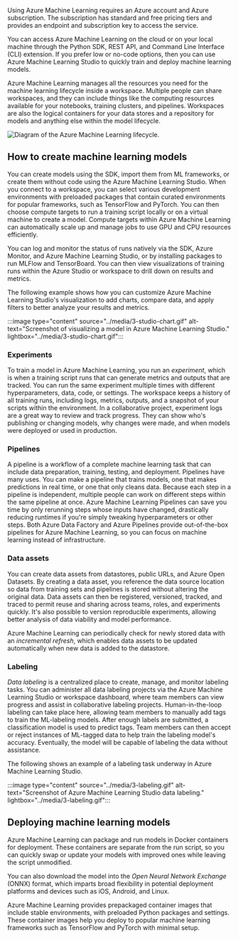 Using Azure Machine Learning requires an Azure account and Azure subscription. The subscription has standard and free pricing tiers and provides an endpoint and subscription key to access the service.

You can access Azure Machine Learning on the cloud or on your local machine through the Python SDK, REST API, and Command Line Interface (CLI) extension. If you prefer low or no-code options, then you can use Azure Machine Learning Studio to quickly train and deploy machine learning models.

Azure Machine Learning manages all the resources you need for the machine learning lifecycle inside a workspace. Multiple people can share workspaces, and they can include things like the computing resources available for your notebooks, training clusters, and pipelines. Workspaces are also the logical containers for your data stores and a repository for models and anything else within the model lifecycle.

![Diagram of the Azure Machine Learning lifecycle.](../media/3-people.gif)

## How to create machine learning models

You can create models using the SDK, import them from ML frameworks, or create them without code using the Azure Machine Learning Studio. When you connect to a workspace, you can select various development environments with preloaded packages that contain curated environments for popular frameworks, such as TensorFlow and PyTorch. You can then choose compute targets to run a training script locally or on a virtual machine to create a model. Compute targets within Azure Machine Learning can automatically scale up and manage jobs to use GPU and CPU resources efficiently.

You can log and monitor the status of runs natively via the SDK, Azure Monitor, and Azure Machine Learning Studio, or by installing packages to run MLFlow and TensorBoard. You can then view visualizations of training runs within the Azure Studio or workspace to drill down on results and metrics.

The following example shows how you can customize Azure Machine Learning Studio's visualization to add charts, compare data, and apply filters to better analyze your results and metrics.

:::image type="content" source="../media/3-studio-chart.gif" alt-text="Screenshot of visualizing a model in Azure Machine Learning Studio." lightbox="../media/3-studio-chart.gif":::

### Experiments

To train a model in Azure Machine Learning, you run an *experiment*, which is when a training script runs that can generate metrics and outputs that are tracked. You can run the same experiment multiple times with different hyperparameters, data, code, or settings. The workspace keeps a history of all training runs, including logs, metrics, outputs, and a snapshot of your scripts within the environment. In a collaborative project, experiment logs are a great way to review and track progress. They can show who's publishing or changing models, why changes were made, and when models were deployed or used in production.

### Pipelines

A pipeline is a workflow of a complete machine learning task that can include data preparation, training, testing, and deployment. Pipelines have many uses. You can make a pipeline that trains models, one that makes predictions in real time, or one that only cleans data. Because each step in a pipeline is independent, multiple people can work on different steps within the same pipeline at once. Azure Machine Learning Pipelines can save you time by only rerunning steps whose inputs have changed, drastically reducing runtimes if you're simply tweaking hyperparameters or other steps. Both Azure Data Factory and Azure Pipelines provide out-of-the-box pipelines for Azure Machine Learning, so you can focus on machine learning instead of infrastructure.

### Data assets

You can create data assets from datastores, public URLs, and Azure Open Datasets. By creating a data asset, you reference the data source location so data from training sets and pipelines is stored without altering the original data. Data assets can then be registered, versioned, tracked, and traced to permit reuse and sharing across teams, roles, and experiments quickly. It's also possible to version reproducible experiments, allowing better analysis of data viability and model performance.

Azure Machine Learning can periodically check for newly stored data with an *incremental refresh*, which enables data assets to be updated automatically when new data is added to the datastore.

### Labeling

*Data labeling* is a centralized place to create, manage, and monitor labeling tasks. You can administer all data labeling projects via the Azure Machine Learning Studio or workspace dashboard, where team members can view progress and assist in collaborative labeling projects. Human-in-the-loop labeling can take place here, allowing team members to manually add tags to train the ML-labeling models. After enough labels are submitted, a classification model is used to predict tags. Team members can then accept or reject instances of ML-tagged data to help train the labeling model's accuracy. Eventually, the model will be capable of labeling the data without assistance.

The following shows an example of a labeling task underway in Azure Machine Learning Studio.

:::image type="content" source="../media/3-labeling.gif" alt-text="Screenshot of Azure Machine Learning Studio data labeling." lightbox="../media/3-labeling.gif":::

## Deploying machine learning models

Azure Machine Learning can package and run models in Docker containers for deployment. These containers are separate from the run script, so you can quickly swap or update your models with improved ones while leaving the script unmodified.

You can also download the model into the *Open Neural Network Exchange* (ONNX) format, which imparts broad flexibility in potential deployment platforms and devices such as iOS, Android, and Linux.

Azure Machine Learning provides prepackaged container images that include stable environments, with preloaded Python packages and settings. These container images help you deploy to popular machine learning frameworks such as TensorFlow and PyTorch with minimal setup.
